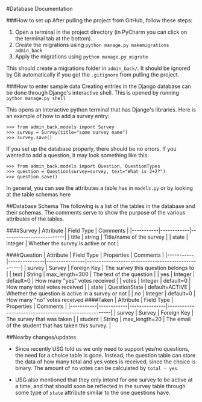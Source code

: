 #Database Documentation

###How to set up
After pulling the project from GitHub, follow these steps:
1. Open a terminal in the project directory (in PyCharm you can click on the terminal tab at the bottom).
2. Create the migrations using `python manage.py makemigrations admin_back`
3. Apply the migrations using `python manage.py migrate`

This should create a migrations folder in `admin_back/`.  It should be ignored by Git automatically if you got the
 `.gitignore` from pulling the project.
 
###How to enter sample data
Creating entries in the Django database can be done through Django's interactive shell.
This is opened by running `python manage.py shell`

This opens an interactive python terminal that has Django's libraries.  Here is an example of how to add a survey entry:

```
>>> from admin_back.models import Survey
>>> survey = Survey(title="some survey name")
>>> survey.save()
```

If you set up the database properly, there should be no errors.  If you wanted to add a question, it may look something
like this:

```
>>> from admin_back.models import Question, QuestionTypes
>>> question = Question(survey=survey, text="What is 2+2?")
>>> question.save()
```

In general, you can see the attributes a table has in `models.py` or by looking at the table schemas here

##Database Schema
The following is a list of the tables in the database and their schemas.  The comments serve to show the purpose of the
various attributes of the tables.

####Survey
| Attribute | Field Type | Comments                 |
|-----------|------------|--------------------------|
| title     | string     | Title/name of the survey |
| state     | integer     | Whether the survey is active or not |

####Question
| Attribute | Field Type    | Properties     | Comments                                          |
|-----------|---------------|----------------|---------------------------------------------------|
| survey    | Survey        | Foreign Key    | The survey this question belongs to               |
| text      | String        | max_length=300 | The text of the question                          |
| yes       | Integer       | default=0      | How many "yes" votes received                       |
| votes     | Integer       | default=0      | How many total votes received                         |
| state     | QuestionState | default=ACTIVE | Whether the question is active in a survey or not |
| no        | Integer       | default=0      | How many "no" votes received
####Taken
| Attribute | Field Type | Properties    | Comments                                             |
|-----------|------------|---------------|------------------------------------------------------|
| survey    | Survey     | Foreign Key   | The survey that was taken                            |
| student   | String     | max_length=20 | The email of the student that has taken this survey. |

##Nearby changes/updates
* Since recently USG told us we only need to support yes/no questions, the need for a choice table is gone.
Instead, the question table can store the data of how many total and yes votes is received, since the choice is binary.
The amount of no votes can be calculated by `total - yes`.

* USG also mentioned that they only intend for one survey to be active at a time, and that should soon be reflected
in the survey table through some type of `state` attribute similar to the one questions have.